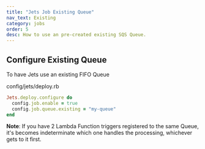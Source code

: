 ```yaml
---
title: "Jets Job Existing Queue"
nav_text: Existing
category: jobs
order: 5
desc: How to use an pre-created existing SQS Queue.
---
```


## Configure Existing Queue

To have Jets use an existing FIFO Queue

config/jets/deploy.rb

```ruby
Jets.deploy.configure do
  config.job.enable = true
  config.job.queue.existing = "my-queue"
end
```

**Note**: If you have 2 Lambda Function triggers registered to the same Queue, it's becomes indeterminate which one handles the processing, whichever gets to it first.
